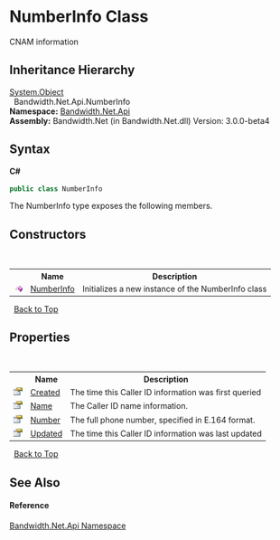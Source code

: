 ﻿# NumberInfo Class
 

CNAM information


## Inheritance Hierarchy
<a href="http://msdn2.microsoft.com/en-us/library/e5kfa45b" target="_blank">System.Object</a><br />&nbsp;&nbsp;Bandwidth.Net.Api.NumberInfo<br />
**Namespace:**&nbsp;<a href ="N_Bandwidth_Net_Api.md">Bandwidth.Net.Api</a><br />**Assembly:**&nbsp;Bandwidth.Net (in Bandwidth.Net.dll) Version: 3.0.0-beta4

## Syntax

**C#**<br />
``` C#
public class NumberInfo
```

The NumberInfo type exposes the following members.


## Constructors
&nbsp;<table><tr><th></th><th>Name</th><th>Description</th></tr><tr><td>![Public method](media/pubmethod.gif "Public method")</td><td><a href ="M_Bandwidth_Net_Api_NumberInfo__ctor.md">NumberInfo</a></td><td>
Initializes a new instance of the NumberInfo class</td></tr></table>&nbsp;
<a href="#numberinfo-class">Back to Top</a>

## Properties
&nbsp;<table><tr><th></th><th>Name</th><th>Description</th></tr><tr><td>![Public property](media/pubproperty.gif "Public property")</td><td><a href ="P_Bandwidth_Net_Api_NumberInfo_Created.md">Created</a></td><td>
The time this Caller ID information was first queried</td></tr><tr><td>![Public property](media/pubproperty.gif "Public property")</td><td><a href ="P_Bandwidth_Net_Api_NumberInfo_Name.md">Name</a></td><td>
The Caller ID name information.</td></tr><tr><td>![Public property](media/pubproperty.gif "Public property")</td><td><a href ="P_Bandwidth_Net_Api_NumberInfo_Number.md">Number</a></td><td>
The full phone number, specified in E.164 format.</td></tr><tr><td>![Public property](media/pubproperty.gif "Public property")</td><td><a href ="P_Bandwidth_Net_Api_NumberInfo_Updated.md">Updated</a></td><td>
The time this Caller ID information was last updated</td></tr></table>&nbsp;
<a href="#numberinfo-class">Back to Top</a>

## See Also


#### Reference
<a href ="N_Bandwidth_Net_Api.md">Bandwidth.Net.Api Namespace</a><br />